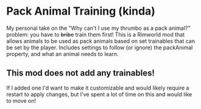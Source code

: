 # Pack Animal Training (kinda)
 My personal take on the "Why can't I use my thrumbo as a pack animal?" problem: you have to ~~bribe~~ train them first!
 This is a Rimworld mod that allows animals to be used as pack animals based on set trainables that can be set by the player.
 Includes settings to follow (or ignore) the packAnimal property, and what an animal needs to learn.
## This mod does not add any trainables!
 If I added one I'd want to make it customizable and would likely require a restart to apply changes, but I've spent a lot of time on this and would like to move on!

